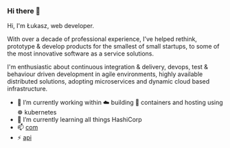 ### Hi there 👋

Hi, I'm Łukasz, web developer. 

With over a decade of professional experience, 
I’ve helped rethink, prototype & develop products
for the smallest of small startups, to some of the most innovative 
software as a service solutions.

I'm enthusiastic about continuous integration & delivery, devops,
test & behaviour driven development in agile environments, 
highly available distributed solutions,
adopting microservices and dynamic cloud based infrastructure.


- 🔭 I’m currently working within ☁️ building 🐳 containers and hosting using ☸️ kubernetes
- 🌱 I’m currently learning all things HashiCorp
- 📫 [com](https://bondarewicz.com)
- ⚡ [api](https://github.com/bondarewicz/api)
